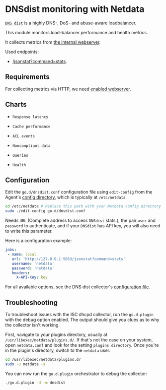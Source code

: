 <!--
title: "DNSdist monitoring with Netdata"
custom_edit_url: https://github.com/netdata/go.d.plugin/edit/master/modules/dnsdist/README.md
sidebar_label: "DNSdist"
-->

# DNSdist monitoring with Netdata

[`DNS dist`](https://dnsdist.org/) is a highly DNS-, DoS- and abuse-aware loadbalancer. 

This module monitors load-balancer performance and health metrics.

It collects metrics from [the internal webserver](https://dnsdist.org/guides/webserver.html).

Used endpoints:
- [/jsonstat?command=stats](https://dnsdist.org/guides/webserver.html).

## Requirements

For collecting metrics via HTTP, we need [enabled webserver](https://dnsdist.org/guides/webserver.html).

## Charts

-     Response latency
-     Cache performance
-     ACL events
-     Noncompliant data
-     Queries
-     Health

## Configuration

Edit the `go.d/dnsdist.conf` configuration file using `edit-config` from the Agent's [config
directory](/docs/step-by-step/step-04.md#find-your-netdataconf-file), which is typically at `/etc/netdata`.

```bash
cd /etc/netdata # Replace this path with your Netdata config directory
sudo ./edit-config go.d/dnsdist.conf
```

Needs `URL` (Complete address to access `DNSdist` stats.), the pair `user` and `password` to authenticate, and if
your `DNSdist` has API key, you will also need to write this parameter.

Here is a configuration example:

```yaml
jobs:
 - name: local
   url: 'http://127.0.0.1:5053/jsonstat?command=stats'
   username: 'netdata'
   password: 'netdata'
   headers:
     X-API-Key: key
```

For all available options, see the DNS dist collector's [configuration
file](https://github.com/netdata/go.d.plugin/blob/master/config/go.d/dnsdist.conf).

## Troubleshooting

To troubleshoot issues with the ISC dhcpd collector, run the `go.d.plugin` with the debug option enabled.
The output should give you clues as to why the collector isn't working.

First, navigate to your plugins directory, usually at `/usr/libexec/netdata/plugins.d/`. If that's not the case on your
system, open `netdata.conf` and look for the setting `plugins directory`. Once you're in the plugin's directory, switch
to the `netdata` user.

```bash
cd /usr/libexec/netdata/plugins.d/
sudo -u netdata -s
```

You can now run the `go.d.plugin` orchestrator to debug the collector:

```bash
./go.d.plugin -d -m dnsdist
```

